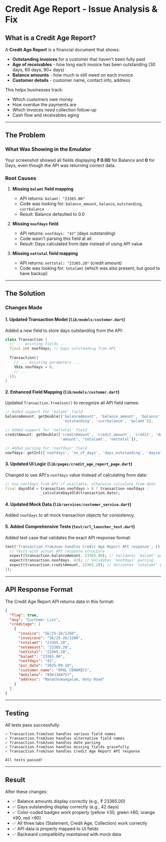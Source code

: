 # Credit Age Report - Issue Analysis & Fix

## What is a Credit Age Report?

A **Credit Age Report** is a financial document that shows:
- **Outstanding invoices** for a customer that haven't been fully paid
- **Age of receivables** - how long each invoice has been outstanding (30 days, 60 days, 90+ days)
- **Balance amounts** - how much is still owed on each invoice
- **Customer details** - customer name, contact info, address

This helps businesses track:
- Which customers owe money
- How overdue the payments are
- Which invoices need collection follow-up
- Cash flow and receivables aging

---

## The Problem

### What Was Showing in the Emulator
Your screenshot showed all fields displaying **₹ 0.00** for Balance and **0** for Days, even though the API was returning correct data.

### Root Causes

1. **Missing `balamt` field mapping**
   - API returns: `balamt: "23365.00"`
   - Code was looking for: `balance_amount`, `balance`, `outstanding`, `currbalance`
   - Result: Balance defaulted to 0.0

2. **Missing `noofdays` field**
   - API returns: `noofdays: "42"` (days outstanding)
   - Code wasn't parsing this field at all
   - Result: Days calculated from date instead of using API value

3. **Missing `nettotal` field mapping**
   - API returns: `nettotal: "23365.20"` (credit amount)
   - Code was looking for: `totalamt` (which was also present, but good to have backup)

---

## The Solution

### Changes Made

#### 1. **Updated Transaction Model** (`lib/models/customer.dart`)

Added a new field to store days outstanding from the API:

```dart
class Transaction {
  // ... existing fields ...
  final int noofdays; // Days outstanding from API
  
  Transaction({
    // ... existing parameters ...
    this.noofdays = 0,
    // ...
  });
}
```

#### 2. **Enhanced Field Mapping** (`lib/models/customer.dart`)

Updated `Transaction.fromJson()` to recognize all API field names:

```dart
// Added support for 'balamt' field
balanceAmount: getDouble(['balanceAmount', 'balance_amount', 'balance', 
                          'outstanding', 'currbalance', 'balamt']),

// Added support for 'nettotal' field
creditAmount: getDouble(['creditAmount', 'credit_amount', 'credit', 'debit', 
                         'amount', 'totalamt', 'nettotal']),

// Added parsing for 'noofdays' field
noofdays: getInt(['noofdays', 'no_of_days', 'days_outstanding', 'daysold']),
```

#### 3. **Updated UI Logic** (`lib/pages/credit_age_report_page.dart`)

Changed to use API's `noofdays` value instead of calculating from date:

```dart
// Use noofdays from API if available, otherwise calculate from date
final daysOld = transaction.noofdays > 0 ? transaction.noofdays : 
                _calculateDaysOld(transaction.date);
```

#### 4. **Updated Mock Data** (`lib/services/customer_service.dart`)

Added `noofdays` to all mock transaction objects for consistency.

#### 5. **Added Comprehensive Tests** (`test/url_launcher_test.dart`)

Added test case that validates the exact API response format:

```dart
test('Transaction.fromJson handles Credit Age Report API response', () {
  // Tests with actual API response structure
  expect(transaction.balanceAmount, 23365.00); // Validates 'balamt' parsing
  expect(transaction.noofdays, 42); // Validates 'noofdays' parsing
  expect(transaction.creditAmount, 23365.20); // Validates 'totalamt' parsing
});
```

---

## API Response Format

The Credit Age Report API returns data in this format:

```json
{
  "flag": true,
  "msg": "Customer List",
  "creditage": [
    {
      "invoice": "SE/25-26/1260",
      "invoiceno": "SE/25-26/1260",
      "totalamt": "23365.20",
      "netamount": "23365.20",
      "nettotal": "23365.20",
      "balamt": "23365.00",
      "noofdays": "42",
      "pur_date": "2025-09-10",
      "customer_name": "OPAL CERAMICS",
      "mobileno": "8943340757",
      "address": "Manathumangalam, Ooty Road"
    }
  ]
}
```

---

## Testing

All tests pass successfully:

```
✓ Transaction.fromJson handles various field names
✓ Transaction.fromJson handles alternative field names
✓ Transaction.fromJson handles date parsing
✓ Transaction.fromJson handles missing fields gracefully
✓ Transaction.fromJson handles Credit Age Report API response

All tests passed!
```

---

## Result

After these changes:
- ✅ Balance amounts display correctly (e.g., ₹ 23365.00)
- ✅ Days outstanding display correctly (e.g., 42 days)
- ✅ Color-coded badges work properly (yellow ≤30, green ≤60, orange ≤90, red >90)
- ✅ All three tabs (Statement, Credit Age, Collection) work correctly
- ✅ API data is properly mapped to UI fields
- ✅ Backward compatibility maintained with mock data


